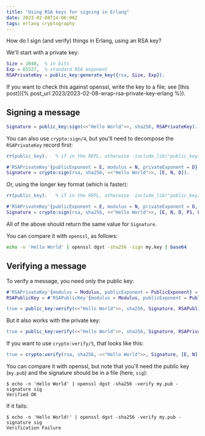 ```yaml
---
title: "Using RSA keys for signing in Erlang"
date: 2023-02-08T14:06:00Z
tags: erlang cryptography
---
```


How do I sign (and verify) things in Erlang, using an RSA key?

We'll start with a private key:

```erlang
Size = 2048,  % in bits
Exp = 65537,  % standard RSA exponent
RSAPrivateKey = public_key:generate_key({rsa, Size, Exp}).
```

If you want to check this against openssl, write the key to a file; see [this post]({% post_url 2023/2023-02-08-wrap-rsa-private-key-erlang %}).

## Signing a message

```erlang
Signature = public_key:sign(<<"Hello World">>, sha256, RSAPrivateKey).
```

You can also use `crypto:sign/4`, but you'll need to decompose the `RSAPrivateKey` record first:

```erlang
rr(public_key).   % if in the REPL, otherwise -include_lib("public_key/include/public_key.hrl").

#'RSAPrivateKey'{publicExponent = E, modulus = N, privateExponent = D} = RSAPrivateKey.
Signature = crypto:sign(rsa, sha256, <<"Hello World">>, [E, N, D]).
```

Or, using the longer key format (which is faster):

```erlang
rr(public_key).   % if in the REPL, otherwise -include_lib("public_key/include/public_key.hrl").

#'RSAPrivateKey'{publicExponent = E, modulus = N, privateExponent = D, prime1 = P1, prime2 = P2, exponent1 = E1, exponent2 = E2, coefficient = C} = RSAPrivateKey.
Signature = crypto:sign(rsa, sha256, <<"Hello World">>, [E, N, D, P1, P2, E1, E2, C]).
```

All of the above should return the same value for `Signature`.

You can compare it with `openssl`, as follows:

```sh
echo -n 'Hello World' | openssl dgst -sha256 -sign my.key | base64
```

## Verifying a message

To verify a message, you need only the public key:

```erlang
#'RSAPrivateKey'{modulus = Modulus, publicExponent = PublicExponent} = RSAPrivateKey.
RSAPublicKey = #'RSAPublicKey'{modulus = Modulus, publicExponent = PublicExponent}.
```

```erlang
true = public_key:verify(<<"Hello World">>, sha256, Signature, RSAPublicKey).
```

But it also works with the private key:

```erlang
true = public_key:verify(<<"Hello World">>, sha256, Signature, RSAPrivateKey).
```

If you want to use `crypto:verify/5`, that looks like this:

```erlang
true = crypto:verify(rsa, sha256, <<"Hello World">>, Signature, [E, N]).
```

You can compare it with openssl, but note that you'll need the public key (`my.pub`) and the signature should be in a file (here, `sig`):

```
$ echo -n 'Hello World' | openssl dgst -sha256 -verify my.pub -signature sig
Verified OK
```

If it fails:

```
$ echo -n 'Hello World!' | openssl dgst -sha256 -verify my.pub -signature sig
Verification Failure
```
